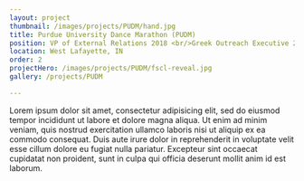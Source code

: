```yaml
---
layout: project
thumbnail: /images/projects/PUDM/hand.jpg
title: Purdue University Dance Marathon (PUDM)
position: VP of External Relations 2018 <br/>Greek Outreach Executive 2017
location: West Lafayette, IN
order: 2
projectHero: /images/projects/PUDM/fscl-reveal.jpg
gallery: /projects/PUDM

---
```

Lorem ipsum dolor sit amet, consectetur adipisicing elit, sed do eiusmod tempor incididunt ut labore et dolore magna aliqua. Ut enim ad minim veniam, quis nostrud exercitation ullamco laboris nisi ut aliquip ex ea commodo consequat. Duis aute irure dolor in reprehenderit in voluptate velit esse cillum dolore eu fugiat nulla pariatur. Excepteur sint occaecat cupidatat non proident, sunt in culpa qui officia deserunt mollit anim id est laborum.

